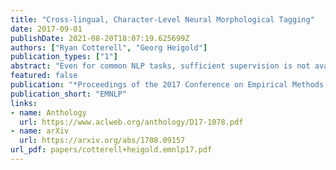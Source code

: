 ```yaml
---
title: "Cross-lingual, Character-Level Neural Morphological Tagging"
date: 2017-09-01
publishDate: 2021-08-20T18:07:19.625699Z
authors: ["Ryan Cotterell", "Georg Heigold"]
publication_types: ["1"]
abstract: "Even for common NLP tasks, sufficient supervision is not available in many languages--morphological tagging is no exception. In the work presented here, we explore a transfer learning scheme, whereby we train character-level recurrent neural taggers to predict morphological taggings for high-resource languages and low-resource languages together. Learning joint character representations among multiple related languages successfully enables knowledge transfer from the high-resource languages to the low-resource ones."
featured: false
publication: "*Proceedings of the 2017 Conference on Empirical Methods in Natural Language Processing*"
publication_short: "EMNLP"
links:
- name: Anthology
  url: https://www.aclweb.org/anthology/D17-1078.pdf
- name: arXiv
  url: https://arxiv.org/abs/1708.09157
url_pdf: papers/cotterell+heigold.emnlp17.pdf
---
```


